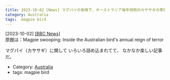 ```yaml
---
title: 2023-10-02 [News] マグパイの急降下、オーストラリア毎年恒例のカササギの季節 ---メンジス図書館の近くの木に The terror of the ANU と呼ばれるマグパイが住んでいた
category: Australia
tags:  magpie bird
---
```


[2023-10-02] [[BBC News]](https://www.bbc.com/news/world-australia-66920781?utm_source=pocket_saves)  
 原題は：Magpie swooping:
Inside the Australian bird's annual reign of terror

 マグパイ（カササギ）に関して
いろいろ詰め込まれてて、
なかなか楽しい記事だ。

- Category: [Australia](https://merapano.github.io/categories.html#Australia)
- tags:  magpie bird

